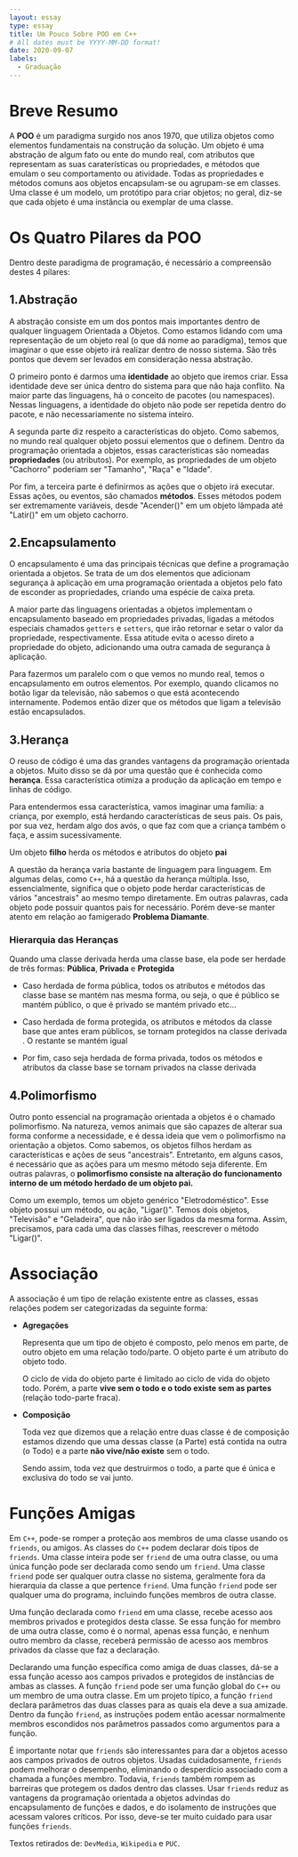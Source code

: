 ```yaml
---
layout: essay
type: essay
title: Um Pouco Sobre POO em C++
# All dates must be YYYY-MM-DD format!
date: 2020-09-07
labels:
  - Graduação
---
```



Breve Resumo
============

A **POO** é um paradigma surgido nos anos 1970, que utiliza objetos como
elementos fundamentais na construção da solução. Um objeto é uma
abstração de algum fato ou ente do mundo real, com atributos que
representam as suas caraterísticas ou propriedades, e métodos que emulam
o seu comportamento ou atividade. Todas as propriedades e métodos comuns
aos objetos encapsulam-se ou agrupam-se em classes. Uma classe é um
modelo, um protótipo para criar objetos; no geral, diz-se que cada
objeto é uma instância ou exemplar de uma classe.

Os Quatro Pilares da POO
========================

Dentro deste paradigma de programação, é necessário a compreensão destes
4 pilares:

1.Abstração
---------

A abstração consiste em um dos pontos mais importantes dentro de
qualquer linguagem Orientada a Objetos. Como estamos lidando com uma
representação de um objeto real (o que dá nome ao paradigma), temos que
imaginar o que esse objeto irá realizar dentro de nosso sistema. São
três pontos que devem ser levados em consideração nessa abstração.

O primeiro ponto é darmos uma **identidade** ao objeto que iremos criar.
Essa identidade deve ser única dentro do sistema para que não haja
conflito. Na maior parte das linguagens, há o conceito de pacotes (ou
namespaces). Nessas linguagens, a identidade do objeto não pode ser
repetida dentro do pacote, e não necessariamente no sistema inteiro.

A segunda parte diz respeito a características do objeto. Como sabemos,
no mundo real qualquer objeto possui elementos que o definem. Dentro da
programação orientada a objetos, essas características são nomeadas
**propriedades** (ou atributos). Por exemplo, as propriedades de um
objeto "Cachorro" poderiam ser "Tamanho", "Raça" e "Idade".

Por fim, a terceira parte é definirmos as ações que o objeto irá
executar. Essas ações, ou eventos, são chamados **métodos**. Esses
métodos podem ser extremamente variáveis, desde "Acender()" em um objeto
lâmpada até "Latir()" em um objeto cachorro.

2.Encapsulamento
--------------

O encapsulamento é uma das principais técnicas que define a programação
orientada a objetos. Se trata de um dos elementos que adicionam
segurança à aplicação em uma programação orientada a objetos pelo fato
de esconder as propriedades, criando uma espécie de caixa preta.

A maior parte das linguagens orientadas a objetos implementam o
encapsulamento baseado em propriedades privadas, ligadas a métodos
especiais chamados `getters` e `setters`, que irão retornar e setar o
valor da propriedade, respectivamente. Essa atitude evita o acesso
direto a propriedade do objeto, adicionando uma outra camada de
segurança à aplicação.

Para fazermos um paralelo com o que vemos no mundo real, temos o
encapsulamento em outros elementos. Por exemplo, quando clicamos no
botão ligar da televisão, não sabemos o que está acontecendo
internamente. Podemos então dizer que os métodos que ligam a televisão
estão encapsulados.

3.Herança
-------

O reuso de código é uma das grandes vantagens da programação orientada a
objetos. Muito disso se dá por uma questão que é conhecida como
**herança**. Essa característica otimiza a produção da aplicação em
tempo e linhas de código.

Para entendermos essa característica, vamos imaginar uma família: a
criança, por exemplo, está herdando características de seus pais. Os
pais, por sua vez, herdam algo dos avós, o que faz com que a criança
também o faça, e assim sucessivamente.

Um objeto **filho** herda os métodos e atributos do objeto **pai**

A questão da herança varia bastante de linguagem para linguagem. Em
algumas delas, como `C++`, há a questão da herança múltipla. Isso,
essencialmente, significa que o objeto pode herdar características de
vários "ancestrais" ao mesmo tempo diretamente. Em outras palavras, cada
objeto pode possuir quantos pais for necessário. Porém deve-se manter atento
em relação ao famigerado **Problema Diamante**.

### Hierarquia das Heranças

Quando uma classe derivada herda uma classe base, ela pode ser herdade
de três formas: **Pública**, **Privada** e **Protegida**

-   Caso herdada de forma pública, todos os atributos e métodos das
    classe base se mantém nas mesma forma, ou seja, o que é público se
    mantém público, o que é privado se mantém privado etc\...

-   Caso herdada de forma protegida, os atributos e métodos da classe
    base que antes eram públicos, se tornam protegidos na classe
    derivada . O restante se mantém igual

-   Por fim, caso seja herdada de forma privada, todos os métodos e
    atributos da classe base se tornam privados na classe derivada

4.Polimorfismo
------------

Outro ponto essencial na programação orientada a objetos é o chamado
polimorfismo. Na natureza, vemos animais que são capazes de alterar sua
forma conforme a necessidade, e é dessa ideia que vem o polimorfismo na
orientação a objetos. Como sabemos, os objetos filhos herdam as
características e ações de seus "ancestrais". Entretanto, em alguns
casos, é necessário que as ações para um mesmo método seja diferente. Em
outras palavras, o **polimorfismo consiste na alteração do funcionamento
interno de um método herdado de um objeto pai.**

Como um exemplo, temos um objeto genérico "Eletrodoméstico". Esse objeto
possui um método, ou ação, "Ligar()". Temos dois objetos, "Televisão" e
"Geladeira", que não irão ser ligados da mesma forma. Assim, precisamos,
para cada uma das classes filhas, reescrever o método "Ligar()".

Associação
==========

A associação é um tipo de relação existente entre as classes, essas
relações podem ser categorizadas da seguinte forma:

-   **Agregações**

    Representa que um tipo de objeto é composto, pelo menos em parte, de
    outro objeto em uma relação todo/parte. O objeto parte é um atributo
    do objeto todo.

    O ciclo de vida do objeto parte é limitado ao ciclo de vida do
    objeto todo. Porém, a parte **vive sem o todo e o todo existe sem as
    partes** (relação todo-parte fraca).

-   **Composição**

    Toda vez que dizemos que a relação entre duas classe é de composição
    estamos dizendo que uma dessas classe (a Parte) está contida na
    outra (o Todo) e a parte **não vive/não existe** sem o todo.

    Sendo assim, toda vez que destruirmos o todo, a parte que é única e
    exclusiva do todo se vai junto.

Funções Amigas
==============

Em `C++`, pode-se romper a proteção aos membros de uma classe usando os
`friends`, ou amigos. As classes do `C++` podem declarar dois tipos de
`friends`. Uma classe inteira pode ser `friend` de uma outra classe, ou
uma única função pode ser declarada como sendo um `friend`. Uma classe
`friend` pode ser qualquer outra classe no sistema, geralmente fora da
hierarquia da classe a que pertence `friend`. Uma função `friend` pode
ser qualquer uma do programa, incluindo funções membros de outra classe.

Uma função declarada como `friend` em uma classe, recebe acesso aos
membros privados e protegidos desta classe. Se essa função for membro de
uma outra classe, como é o normal, apenas essa função, e nenhum outro
membro da classe, receberá permissão de acesso aos membros privados da
classe que faz a declaração.

Declarando uma função específica como amiga de duas classes, dá-se a
essa função acesso aos campos privados e protegidos de instâncias de
ambas as classes. A função `friend` pode ser uma função global do `C++`
ou um membro de uma outra classe. Em um projeto típico, a função
`friend` declara parâmetros das duas classes para as quais ela deve a
sua amizade. Dentro da função `friend`, as instruções podem então
acessar normalmente membros escondidos nos parâmetros passados como
argumentos para a função.

É importante notar que `friends` são interessantes para dar a objetos
acesso aos campos privados de outros objetos. Usadas cuidadosamente,
`friends` podem melhorar o desempenho, eliminando o desperdício
associado com a chamada a funções membro. Todavia, `friends` também
rompem as barreiras que protegem os dados dentro das classes. Usar
`friends` reduz as vantagens da programação orientada a objetos advindas
do encapsulamento de funções e dados, e do isolamento de instruções que
acessam valores críticos. Por isso, deve-se ter muito cuidado para usar
funções `friends`.

Textos retirados de: `DevMedia`, `Wikipedia` e `PUC`.
